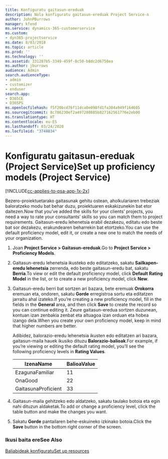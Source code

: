 ```yaml
---
title: Konfiguratu gaitasun-ereduak
description: Nola konfiguratu gaitasun-ereduak Project Service-n
author: JohnPBurrows
manager: kfend
ms.service: dynamics-365-customerservice
ms.custom:
- dyn365-projectservice
ms.date: 8/03/2018
ms.topic: article
ms.prod: ''
ms.technology: ''
ms.assetid: 331287b5-3349-459f-8c50-b8dc2d6758ea
ms.author: jburrows
audience: Admin
search.audienceType:
- admin
- customizer
- enduser
search.app:
- D365CE
- D365PS
ms.openlocfilehash: f5f20bcd76f11dca0e098fd1fa304a949f164605
ms.sourcegitcommit: 8c786230ef2a497280885b827162561776e2eb00
ms.translationtype: HT
ms.contentlocale: eu-ES
ms.lasthandoff: 03/24/2020
ms.locfileid: "3748834"
---
```

# <a name="set-up-proficiency-models-project-service"></a><span data-ttu-id="e6083-103">Konfiguratu gaitasun-ereduak (Project Service)</span><span class="sxs-lookup"><span data-stu-id="e6083-103">Set up proficiency models (Project Service)</span></span>

[!INCLUDE[cc-applies-to-psa-app-1x-2x](../includes/cc-applies-to-psa-app-1x-2x.md)]

<span data-ttu-id="e6083-104">Bezero-proiektuetarako gaitasunak gehitu ostean, aholkulariaren trebeziak baloratzeko modu bat behar duzu, proiektuaren eskakizunekin bat etor daitezen.</span><span class="sxs-lookup"><span data-stu-id="e6083-104">Now that you’ve added the skills for your clients’ projects, you need a way to rate your consultants’ skills so you can match them to project requirements.</span></span> <span data-ttu-id="e6083-105">Gaitasun-eredu lehenetsia erabil dezakezu, editatu edo beste bat sor dezakezu, erakundearen beharrekin bat etortzeko.</span><span class="sxs-lookup"><span data-stu-id="e6083-105">You can use the default proficiency model, edit it, or create a new one to match the needs of your organization.</span></span>  
  
1.  <span data-ttu-id="e6083-106">Joan **Project Service > Gaitasun-ereduak**.</span><span class="sxs-lookup"><span data-stu-id="e6083-106">Go to **Project Service > Proficiency Models**.</span></span>  
  
2.  <span data-ttu-id="e6083-107">Gaitasun-eredu lehenetsia ikusteko edo editatzeko, sakatu **Sailkapen-eredu lehenetsia** zerrenda, edo beste gaitasun-eredu bat, sakatu **Berria**.</span><span class="sxs-lookup"><span data-stu-id="e6083-107">To view or edit the default proficiency model, click **Default Rating Model** in the list, or to create a new proficiency model, click **New**.</span></span>  
  
3.  <span data-ttu-id="e6083-108">Gaitasun-eredu berri bat sortzen ari bazara, bete eremuak **Orokorra** eremuan eta, ondoren, sakatu **Gorde** erregistroa sortu eta editatzen jarraitu ahal izateko.</span><span class="sxs-lookup"><span data-stu-id="e6083-108">If you’re creating a new proficiency model, fill in the fields in the **General** area, and then click **Save** to create the record so you can continue editing it.</span></span> <span data-ttu-id="e6083-109">Zeure gaitasun-eredua sortzen duzunean, kontuan izan zenbakia zenbat eta altuagoa izan orduan eta hobea izango dela.</span><span class="sxs-lookup"><span data-stu-id="e6083-109">When you create your own proficiency model, keep in mind that higher numbers are better.</span></span>  
  
     <span data-ttu-id="e6083-110">Adibidez, balorazio-eredu lehenetsia ikusten edo editatzen ari bazara, gaitasun-maila hauek ikusiko dituzu **Balorazio-balioak**.</span><span class="sxs-lookup"><span data-stu-id="e6083-110">For example, if you’re viewing or editing the default rating model, you’ll see the following proficiency levels in **Rating Values**.</span></span>  
  
    |<span data-ttu-id="e6083-111">Izena</span><span class="sxs-lookup"><span data-stu-id="e6083-111">Name</span></span>|<span data-ttu-id="e6083-112">Balioa</span><span class="sxs-lookup"><span data-stu-id="e6083-112">Value</span></span>|  
    |----------|-----------|  
    |<span data-ttu-id="e6083-113">Ezaguna</span><span class="sxs-lookup"><span data-stu-id="e6083-113">Familiar</span></span>|<span data-ttu-id="e6083-114">1</span><span class="sxs-lookup"><span data-stu-id="e6083-114">1</span></span>|  
    |<span data-ttu-id="e6083-115">Ona</span><span class="sxs-lookup"><span data-stu-id="e6083-115">Good</span></span>|<span data-ttu-id="e6083-116">2</span><span class="sxs-lookup"><span data-stu-id="e6083-116">2</span></span>|  
    |<span data-ttu-id="e6083-117">Gaitasuna</span><span class="sxs-lookup"><span data-stu-id="e6083-117">Proficient</span></span>|<span data-ttu-id="e6083-118">3</span><span class="sxs-lookup"><span data-stu-id="e6083-118">3</span></span>|  
  
4.  <span data-ttu-id="e6083-119">Gaitasun-maila gehitzeko edo aldatzeko, sakatu taulako botoia eta egin nahi dituzun aldaketak.</span><span class="sxs-lookup"><span data-stu-id="e6083-119">To add or change a proficiency level, click the table button and make the changes you want.</span></span>  
  
5.  <span data-ttu-id="e6083-120">Sakatu **Gorde** pantailaren behe-eskuineko izkinako botoia.</span><span class="sxs-lookup"><span data-stu-id="e6083-120">Click the **Save** button in the bottom right corner of the screen.</span></span>  
  
### <a name="see-also"></a><span data-ttu-id="e6083-121">Ikusi baita ere</span><span class="sxs-lookup"><span data-stu-id="e6083-121">See Also</span></span>  
 [<span data-ttu-id="e6083-122">Baliabideak konfiguratu</span><span class="sxs-lookup"><span data-stu-id="e6083-122">Set up resources</span></span>](../project-service/set-up-resources.md)
